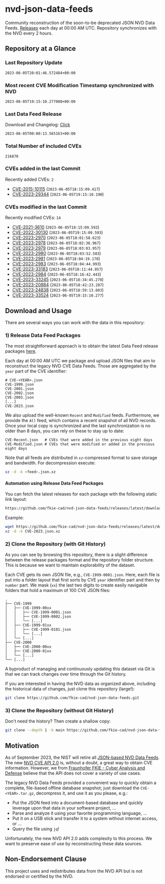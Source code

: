 # nvd-json-data-feeds

Community reconstruction of the soon-to-be deprecated JSON NVD Data Feeds. 
[Releases](https://github.com/fkie-cad/nvd-json-data-feeds/releases/latest) each day at 00:00 AM UTC.
Repository synchronizes with the NVD every 2 hours.

## Repository at a Glance

### Last Repository Update

```plain
2023-06-05T20:01:46.572484+00:00
```

### Most recent CVE Modification Timestamp synchronized with NVD

```plain
2023-06-05T19:15:10.277000+00:00
```

### Last Data Feed Release

Download and Changelog: [Click](https://github.com/fkie-cad/nvd-json-data-feeds/releases/latest)

```plain
2023-06-05T00:00:13.565163+00:00
```

### Total Number of included CVEs

```plain
216870
```

### CVEs added in the last Commit

Recently added CVEs: `2`

* [CVE-2015-10115](CVE-2015/CVE-2015-101xx/CVE-2015-10115.json) (`2023-06-05T18:15:09.417`)
* [CVE-2023-29344](CVE-2023/CVE-2023-293xx/CVE-2023-29344.json) (`2023-06-05T19:15:10.190`)


### CVEs modified in the last Commit

Recently modified CVEs: `14`

* [CVE-2021-3610](CVE-2021/CVE-2021-36xx/CVE-2021-3610.json) (`2023-06-05T18:15:09.593`)
* [CVE-2022-30130](CVE-2022/CVE-2022-301xx/CVE-2022-30130.json) (`2023-06-05T19:15:09.593`)
* [CVE-2023-2970](CVE-2023/CVE-2023-29xx/CVE-2023-2970.json) (`2023-06-05T18:01:58.623`)
* [CVE-2023-2978](CVE-2023/CVE-2023-29xx/CVE-2023-2978.json) (`2023-06-05T18:02:38.967`)
* [CVE-2023-2979](CVE-2023/CVE-2023-29xx/CVE-2023-2979.json) (`2023-06-05T18:03:03.957`)
* [CVE-2023-2980](CVE-2023/CVE-2023-29xx/CVE-2023-2980.json) (`2023-06-05T18:03:52.583`)
* [CVE-2023-2981](CVE-2023/CVE-2023-29xx/CVE-2023-2981.json) (`2023-06-05T18:04:19.170`)
* [CVE-2023-2983](CVE-2023/CVE-2023-29xx/CVE-2023-2983.json) (`2023-06-05T18:04:44.993`)
* [CVE-2023-33183](CVE-2023/CVE-2023-331xx/CVE-2023-33183.json) (`2023-06-05T18:11:44.057`)
* [CVE-2023-2984](CVE-2023/CVE-2023-29xx/CVE-2023-2984.json) (`2023-06-05T18:16:42.443`)
* [CVE-2023-33245](CVE-2023/CVE-2023-332xx/CVE-2023-33245.json) (`2023-06-05T18:34:45.270`)
* [CVE-2023-20884](CVE-2023/CVE-2023-208xx/CVE-2023-20884.json) (`2023-06-05T18:42:23.287`)
* [CVE-2023-24838](CVE-2023/CVE-2023-248xx/CVE-2023-24838.json) (`2023-06-05T18:59:13.603`)
* [CVE-2023-33524](CVE-2023/CVE-2023-335xx/CVE-2023-33524.json) (`2023-06-05T19:15:10.277`)


## Download and Usage

There are several ways you can work with the data in this repository:

### 1) Release Data Feed Packages

The most straightforward approach is to obtain the latest Data Feed release packages [here](https://github.com/fkie-cad/nvd-json-data-feeds/releases/latest).

Each day at 00:00 AM UTC we package and upload JSON files that aim to reconstruct the legacy NVD CVE Data Feeds.
Those are aggregated by the `year` part of the CVE identifier:

```
# CVE-<YEAR>.json
CVE-1999.json
CVE-2001.json
CVE-2002.json
CVE-2003.json
[...]
CVE-2023.json
```

We also upload the well-known `Recent` and `Modified` feeds.
Furthermore, we provide the `All` feed, which contains a recent snapshot of all NVD records.
Once your local copy is synchronized and the last synchronization is no older than 8 days, you can rely on these to stay up to date:

```plain
CVE-Recent.json   # CVEs that were added in the previous eight days
CVE-Modified.json # CVEs that were modified or added in the previous eight days
```

Note that all feeds are distributed in `xz`-compressed format to save storage and bandwidth.
For decompression execute:

```sh
xz -d -k <feed>.json.xz
```


#### Automation using Release Data Feed Packages

You can fetch the latest releases for each package with the following static link layout:

```sh
https://github.com/fkie-cad/nvd-json-data-feeds/releases/latest/download/CVE-<YEAR>.json.xz
```

Example:

```sh
wget https://github.com/fkie-cad/nvd-json-data-feeds/releases/latest/download/CVE-2023.json.xz
xz -d -k CVE-2023.json.xz
```

### 2) Clone the Repository (with Git History)

As you can see by browsing this repository, there is a slight difference between the release packages format and the repository folder structure.
This is because we want to maintain explorability of the dataset.

Each CVE gets its own JSON file, e.g., `CVE-1999-0001.json`.
Here, each file is put into a folder layout that first sorts by CVE `year` identifier part and then by `number` part.
We mask (`xx`) the last two digits to create easily navigable folders that hold a maximum of 100 CVE JSON files:

```plain
.
├── CVE-1999
│   ├── CVE-1999-00xx
│   │   ├── CVE-1999-0001.json
│   │   ├── CVE-1999-0002.json
│   │   └── [...]
│   ├── CVE-1999-01xx
│   │   ├── CVE-1999-0101.json
│   │   └── [...]
│   └── [...]
├── CVE-2000
│   ├── CVE-2000-00xx
│   ├── CVE-2000-01xx
│   └── [...]
└── [...]
```

A byproduct of managing and continuously updating this dataset via Git is that we can track changes over time through the Git history.

If you are interested in having the NVD data as organized above, including the historical data of changes, just clone this repository (large!):

```sh
git clone https://github.com/fkie-cad/nvd-json-data-feeds.git
```

### 3) Clone the Repository (without Git History)

Don't need the history? Then create a shallow copy:

```sh
git clone --depth 1 -b main https://github.com/fkie-cad/nvd-json-data-feeds.git
```

## Motivation

As of September 2023, the NIST will retire all [JSON-based NVD Data Feeds](https://nvd.nist.gov/vuln/data-feeds#divRetirementBanner-1).
The new [NVD CVE API 2.0](https://nvd.nist.gov/developers/vulnerabilities) is, without a doubt, a great way to obtain CVE information.
However, we from [Fraunhofer FKIE - Cyber Analysis and Defense](https://www.fkie.fraunhofer.de/en/departments/cad.html) believe that the API does not cover a variety of use cases.

The legacy NVD Data Feeds provided a convenient way to quickly obtain a complete, file-based offline database snapshot; just download the `CVE-<YEAR>.tar.gz`, decompress it, and use it as you please, e.g.:

* Put the JSON feed into a document-based database and quickly leverage upon that data in your software project, ...
* Parse and analyze it using your favorite programming language, ...
* Put it on a USB stick and transfer it to a system without internet access, or ...
* Query the file using `jq`!

Unfortunately, the new NVD API 2.0 adds complexity to this process.
We want to preserve ease of use by reconstructing these data sources.

## Non-Endorsement Clause

This project uses and redistributes data from the NVD API but is not endorsed or certified by the NVD.